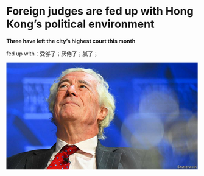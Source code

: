 # **Foreign judges are fed up with Hong Kong’s political environment**

**Three have left the city’s highest court this month**



fed up with：受够了；厌倦了；腻了；

![image-20240621203132716](./assets/image-20240621203132716.png)